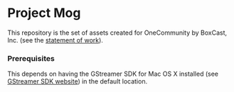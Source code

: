 # Project Mog

This repository is the set of assets created for OneCommunity by BoxCast, Inc. (see the [statement of work](https://docs.google.com/a/boxcast.com/document/d/1FHLF0yk8EeH25S9pPcU-l9HvlNepceR0Mr4YCoRNxLg/edit)).

### Prerequisites

This depends on having the GStreamer SDK for Mac OS X installed (see [GStreamer SDK website](http://www.gstreamer.com/)) in the default location.